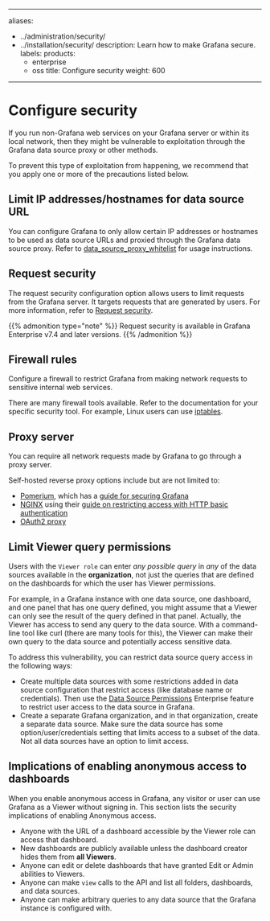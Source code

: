 -----

aliases:

- ../administration/security/
- ../installation/security/
  description: Learn how to make Grafana secure.
  labels:
  products:
  - enterprise
  - oss
    title: Configure security
    weight: 600

-----

# Configure security

If you run non-Grafana web services on your Grafana server or within its local network, then they might be vulnerable to exploitation through the Grafana data source proxy or other methods.

To prevent this type of exploitation from happening, we recommend that you apply one or more of the precautions listed below.

## Limit IP addresses/hostnames for data source URL

You can configure Grafana to only allow certain IP addresses or hostnames to be used as data source URLs and proxied through the Grafana data source proxy. Refer to [data\_source\_proxy\_whitelist](../configure-grafana/#data_source_proxy_whitelist) for usage instructions.

## Request security

The request security configuration option allows users to limit requests from the Grafana server. It targets requests that are generated by users. For more information, refer to [Request security](configure-request-security/).

{{% admonition type="note" %}}
Request security is available in Grafana Enterprise v7.4 and later versions.
{{% /admonition %}}

## Firewall rules

Configure a firewall to restrict Grafana from making network requests to sensitive internal web services.

There are many firewall tools available. Refer to the documentation for your specific security tool. For example, Linux users can use [iptables](https://en.wikipedia.org/wiki/Iptables).

## Proxy server

You can require all network requests made by Grafana to go through a proxy server.

Self-hosted reverse proxy options include but are not limited to:

- [Pomerium](https://www.pomerium.com/docs), which has a [guide for securing Grafana](https://www.pomerium.com/docs/guides/grafana)
- [NGINX](https://docs.nginx.com/nginx/) using their [guide on restricting access with HTTP basic authentication](https://docs.nginx.com/nginx/admin-guide/security-controls/configuring-http-basic-authentication/)
- [OAuth2 proxy](https://github.com/oauth2-proxy/oauth2-proxy)

## Limit Viewer query permissions

Users with the `Viewer role` can enter *any possible query* in *any* of the data sources available in the **organization**, not just the queries that are defined on the dashboards for which the user has Viewer permissions.

For example, in a Grafana instance with one data source, one dashboard, and one panel that has one query defined, you might assume that a Viewer can only see the result of the query defined in that panel. Actually, the Viewer has access to send any query to the data source. With a command-line tool like curl (there are many tools for this), the Viewer can make their own query to the data source and potentially access sensitive data.

To address this vulnerability, you can restrict data source query access in the following ways:

- Create multiple data sources with some restrictions added in data source configuration that restrict access (like database name or credentials). Then use the [Data Source Permissions](../../administration/data-source-management/#data-source-permissions) Enterprise feature to restrict user access to the data source in Grafana.
- Create a separate Grafana organization, and in that organization, create a separate data source. Make sure the data source has some option/user/credentials setting that limits access to a subset of the data. Not all data sources have an option to limit access.

## Implications of enabling anonymous access to dashboards

When you enable anonymous access in Grafana, any visitor or user can use Grafana as a Viewer without signing in. This section lists the security implications of enabling Anonymous access.

- Anyone with the URL of a dashboard accessible by the Viewer role can access that dashboard.
- New dashboards are publicly available unless the dashboard creator hides them from **all Viewers**.
- Anyone can edit or delete dashboards that have granted Edit or Admin abilities to Viewers.
- Anyone can make `view` calls to the API and list all folders, dashboards, and data sources.
- Anyone can make arbitrary queries to any data source that the Grafana instance is configured with.
